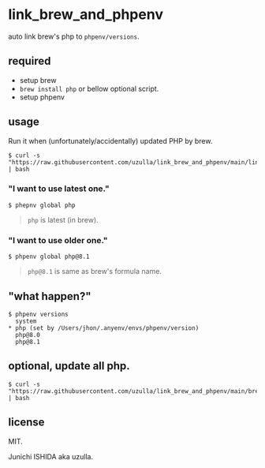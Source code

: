 # link_brew_and_phpenv

auto link brew's php to `phpenv/versions`.

## required

- setup brew
- `brew install php` or bellow optional script.
- setup phpenv

## usage

Run it when (unfortunately/accidentally) updated PHP by brew.

```
$ curl -s "https://raw.githubusercontent.com/uzulla/link_brew_and_phpenv/main/link.sh" | bash
```

### "I want to use latest one."

```
$ phepnv global php
```

> `php` is latest (in brew). 

### "I want to use older one."

```
$ phpenv global php@8.1
```

> `php@8.1` is same as brew's formula name.

## "what happen?"

```
$ phpenv versions
  system
* php (set by /Users/jhon/.anyenv/envs/phpenv/version)
  php@8.0
  php@8.1
```

## optional, update all php.

```
$ curl -s "https://raw.githubusercontent.com/uzulla/link_brew_and_phpenv/main/brew_install_all_php.sh" | bash
```

## license

MIT.

Junichi ISHIDA aka uzulla.
